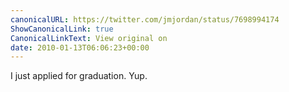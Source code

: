 ```yaml
---
canonicalURL: https://twitter.com/jmjordan/status/7698994174
ShowCanonicalLink: true
CanonicalLinkText: View original on
date: 2010-01-13T06:06:23+00:00
---
```

I just applied for graduation. Yup.